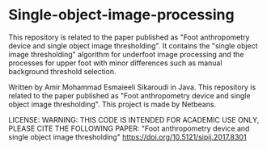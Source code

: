 # Single-object-image-processing
This repository is related to the paper published as "Foot anthropometry device and single object image thresholding".
It contains the "single object image thresholding" algorithm for underfoot image processing and the processes for upper foot with minor differences such as manual background threshold selection.

Written by Amir Mohammad Esmaieeli Sikaroudi in Java. This repository is related to the paper published as "Foot anthropometry device and single object image thresholding". This project is made by Netbeans.

LICENSE: WARNING: THIS CODE IS INTENDED FOR ACADEMIC USE ONLY, PLEASE CITE THE FOLLOWING PAPER: "Foot anthropometry device and single object image thresholding" https://doi.org/10.5121/sipij.2017.8301

